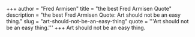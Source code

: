 +++
author = "Fred Armisen"
title = "the best Fred Armisen Quote"
description = "the best Fred Armisen Quote: Art should not be an easy thing."
slug = "art-should-not-be-an-easy-thing"
quote = '''Art should not be an easy thing.'''
+++
Art should not be an easy thing.
